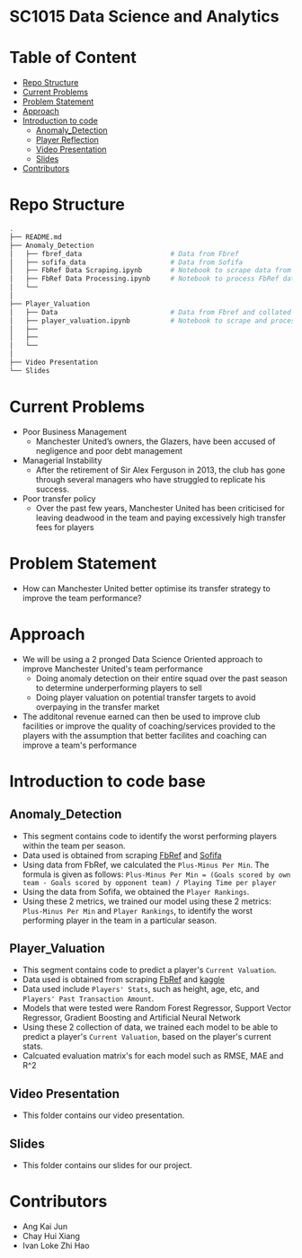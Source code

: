 # SC1015 Data Science and Analytics

# Table of Content
- [Repo Structure](#Repo-Structure)
- [Current Problems](#Current-Problems)
- [Problem Statement](#Problem-Statement)
- [Approach](#Approach)
- [Introduction to code](#Introduction-to-code)
  * [Anomaly_Detection](#Anomaly_Detection)
  * [Player Reflection](#Player_Valuation)
  * [Video Presentation](#Video-Presentation)
  * [Slides](#Slides)
- [Contributors](#Contributors)

# Repo Structure
```bash
.
├── README.md
├── Anomaly_Detection
│   ├── fbref_data                      # Data from Fbref
│   ├── sofifa_data                     # Data from Sofifa
│   ├── FbRef Data Scraping.ipynb       # Notebook to scrape data from FbRef
│   ├── FbRef Data Processing.ipynb     # Notebook to process FbRef data
│   └── 
│
├── Player_Valuation
│   ├── Data                            # Data from Fbref and collated data from kaggle
│   ├── player_valuation.ipynb          # Notebook to scrape and process player valuation
│   ├── 
│   ├── 
│   └── 
│
├── Video Presentation
└── Slides
```

# Current Problems
- Poor Business Management
  - Manchester United’s owners, the Glazers, have been accused of negligence and poor debt management
- Managerial Instability
  - After the retirement of Sir Alex Ferguson in 2013, the club has gone through several managers who have struggled to replicate his success.
- Poor transfer policy
  - Over the past few years, Manchester United has been criticised for leaving deadwood in the team and paying excessively high transfer fees for players


# Problem Statement
- How can Manchester United better optimise its transfer strategy to improve the team performance?


# Approach
- We will be using a 2 pronged Data Science Oriented approach to improve Manchester United's team performance
   - Doing anomaly detection on their entire squad over the past season to determine underperforming players to sell
   - Doing player valuation on potential transfer targets to avoid overpaying in the transfer market
- The additonal revenue earned can then be used to improve club facilities or improve the quality of coaching/services provided to the players with the assumption that better facilites and coaching can improve a team's performance

# Introduction to code base

## Anomaly_Detection
- This segment contains code to identify the worst performing players within the team per season.
- Data used is obtained from scraping [FbRef]('https://fbref.com/en/') and [Sofifa](https://sofifa.com/)
- Using data from FbRef, we calculated the `Plus-Minus Per Min`. The formula is given as follows: 
`Plus-Minus Per Min = (Goals scored by own team - Goals scored by opponent team) / Playing Time per player`
- Using the data from Sofifa, we obtained the `Player Rankings`.
- Using these 2 metrics, we trained our model using these 2 metrics: `Plus-Minus Per Min` and `Player Rankings`, to identify the worst performing player in the team in a particular season.

## Player_Valuation
- This segment contains code to predict a player's `Current Valuation`.
- Data used is obtained from scraping [FbRef]('https://fbref.com/en/') and [kaggle](https://www.kaggle.com/datasets/davidcariboo/player-scores?select=player_valuations.csv)
- Data used include `Players' Stats`, such as height, age, etc, and `Players' Past Transaction Amount`.
- Models that were tested were Random Forest Regressor, Support Vector Regressor, Gradient Boosting and Artificial Neural Network
- Using these 2 collection of data, we trained each model to be able to predict a player's `Current Valuation`, based on the player's current stats.
- Calcuated evaluation matrix's for each model such as RMSE, MAE and R^2

## Video Presentation
- This folder contains our video presentation.

## Slides
- This folder contains our slides for our project.

# Contributors
- Ang Kai Jun
- Chay Hui Xiang
- Ivan Loke Zhi Hao
